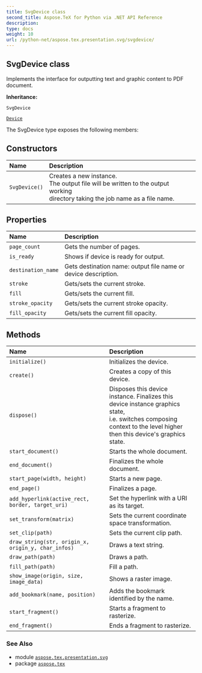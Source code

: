 ```yaml
---
title: SvgDevice class
second_title: Aspose.TeX for Python via .NET API Reference
description: 
type: docs
weight: 10
url: /python-net/aspose.tex.presentation.svg/svgdevice/
---
```


## SvgDevice class

Implements the interface for outputting text and graphic content to PDF document.

**Inheritance:**

`SvgDevice`

<nbsp> <nbsp> [`Device`](/tex/python-net/aspose.tex.presentation/device)



The SvgDevice type exposes the following members:
## Constructors
| Name | Description |
| :- | :- |
| `SvgDevice()` | Creates a new instance.<br/>            The output file will be written to the output working<br/>            directory taking the job name as a file name. |
## Properties
| Name | Description |
| :- | :- |
| `page_count` | Gets the number of pages. |
| `is_ready` | Shows if device is ready for output. |
| `destination_name` | Gets destination name: output file name or device description. |
| `stroke` | Gets/sets the current stroke. |
| `fill` | Gets/sets the current fill. |
| `stroke_opacity` | Gets/sets the current stroke opacity. |
| `fill_opacity` | Gets/sets the current fill opacity. |
## Methods
| Name | Description |
| :- | :- |
| `initialize()` | Initializes the device. |
| `create()` | Creates a copy of this device. |
| `dispose()` | Disposes this device instance. Finalizes this device instance graphics state,<br/>            i.e. switches composing context to the level higher then this device's graphics state. |
| `start_document()` | Starts the whole document. |
| `end_document()` | Finalizes the whole document. |
| `start_page(width, height)` | Starts a new page. |
| `end_page()` | Finalizes a page. |
| `add_hyperlink(active_rect, border, target_uri)` | Set the hyperlink with a URI as its target. |
| `set_transform(matrix)` | Sets the current coordinate space transformation. |
| `set_clip(path)` | Sets the current clip path. |
| `draw_string(str, origin_x, origin_y, char_infos)` | Draws a text string. |
| `draw_path(path)` | Draws a path. |
| `fill_path(path)` | Fill a path. |
| `show_image(origin, size, image_data)` | Shows a raster image. |
| `add_bookmark(name, position)` | Adds the bookmark identified by the name. |
| `start_fragment()` | Starts a fragment to rasterize. |
| `end_fragment()` | Ends a fragment to rasterize. |

### See Also

* module [`aspose.tex.presentation.svg`](/tex/python-net/aspose.tex.presentation.svg/)
* package [`aspose.tex`](/tex/python-net/)

